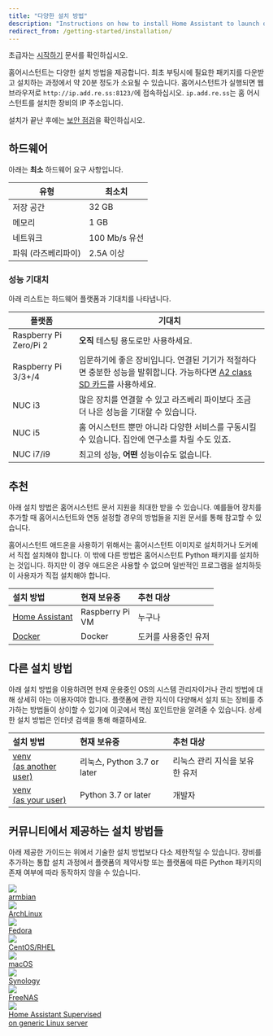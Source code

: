 ```yaml
---
title: "다양한 설치 방법"
description: "Instructions on how to install Home Assistant to launch on start."
redirect_from: /getting-started/installation/
---
```


<div class='note'>

초급자는 [시작하기](/getting-started/) 문서를 확인하십시오.

</div>

홈어시스턴트는 다양한 설치 방법을 제공합니다. 최초 부팅시에 필요한 패키지를 다운받고 설치하는 과정에서 약 20분 정도가 소요될 수 있습니다. 홈어시스턴트가 실행되면 웹브라우저로 `http://ip.add.re.ss:8123/`에 접속하십시오. `ip.add.re.ss`는 홈 어시스턴트를 설치한 장비의 IP 주소입니다.

<div class='note warning'>

  설치가 끝난 후에는 [보안 점검](/docs/configuration/securing/)을 확인하십시오.

</div>

## 하드웨어

아래는 **최소** 하드웨어 요구 사항입니다.

유형 | 최소치
-- | --
저장 공간 | 32 GB
메모리 | 1 GB
네트워크 | 100 Mb/s 유선
파워 (라즈베리파이) | 2.5A 이상

### 성능 기대치

아래 리스트는 하드웨어 플랫폼과 기대치를 나타냅니다.

플랫폼 | 기대치
-- | --
Raspberry Pi Zero/Pi 2 | **오직** 테스팅 용도로만 사용하세요.
Raspberry Pi 3/3+/4 | 입문하기에 좋은 장비입니다. 연결된 기기가 적절하다면 충분한 성능을 발휘합니다. 가능하다면 [A2 class SD 카드](https://amzn.to/2X0Z2di)를 사용하세요.
NUC i3 | 많은 장치를 연결할 수 있고 라즈베리 파이보다 조금 더 나은 성능을 기대할 수 있습니다.
NUC i5 | 홈 어시스턴트 뿐만 아니라 다양한 서비스를 구동시킬 수 있습니다. 집안에 연구소를 차릴 수도 있죠.
NUC i7/i9 | 최고의 성능, **어떤** 성능이슈도 없습니다.

## 추천
아래 설치 방법은 홈어시스턴트 문서 지원을 최대한 받을 수 있습니다. 예를들어 장치를 추가할 때 홈어시스턴트와 연동 설정할 경우의 방법들을 지원 문서를 통해 참고할 수 있습니다.

<div class='note'>

홈어시스턴트 애드온을 사용하기 위해서는 홈어시스턴트 이미지로 설치하거나 도커에서 직접 설치해야 합니다. 이 밖에 다른 방법은 홈어시스턴트 Python 패키지를 설치하는 것입니다. 하지만 이 경우 애드온은 사용할 수 없으며 일반적인 프로그램을 설치하듯이 사용자가 직접 설치해야 합니다.

</div>

**설치 방법**|**현재 보유중**|**추천 대상**
:-----|:-----|:-----
[Home Assistant](/hassio/installation/)|Raspberry Pi<br>VM|누구나
[Docker](/docs/installation/docker/)|Docker|도커를 사용중인 유저

## 다른 설치 방법

아래 설치 방법을 이용하려면 현재 운용중인 OS의 시스템 관리자이거나 관리 방법에 대해 상세히 아는 이용자여야 합니다. 플랫폼에 관한 지식이 다양해서 설치 또는 장비를 추가하는 방법들이 상이할 수 있기에 이곳에서 핵심 포인트만을 알려줄 수 있습니다. 상세한 설치 방법은 인터넷 검색을 통해 해결하세요.

**설치 방법**|**현재 보유중**|**추천 대상**
:-----|:-----|:-----
[venv<BR>(as another user)](/docs/installation/raspberry-pi/)|리눅스, Python 3.7 or later| 리눅스 관리 지식을 보유한 유저
[venv<BR>(as your user)](/docs/installation/virtualenv/)|Python 3.7 or later|개발자

## 커뮤니티에서 제공하는 설치 방법들

아래 제공한 가이드는 위에서 기술한 설치 방법보다 다소 제한적일 수 있습니다. 장비를 추가하는 통합 설치 과정에서 플랫폼의 제약사항 또는 플랫폼에 따른 Python 패키지의 존재 여부에 따라 동작하지 않을 수 있습니다.

<div class="text-center hass-option-cards" markdown="0">
  <a class='option-card' href='/docs/installation/armbian/'>
    <div class='img-container'>
      <img src='/images/supported_brands/armbian.png' />
    </div>
    <div class='title'>armbian</div>
  </a>
  <a class='option-card' href='/docs/installation/archlinux/'>
    <div class='img-container'>
      <img src='/images/supported_brands/archlinux.png' />
    </div>
    <div class='title'>ArchLinux</div>
  </a>
  <a class='option-card' href='/docs/installation/fedora/'>
    <div class='img-container'>
      <img src='/images/supported_brands/fedora.png' />
    </div>
    <div class='title'>Fedora</div>
  </a>
  <a class='option-card' href='/docs/installation/centos/'>
    <div class='img-container'>
      <img src='/images/supported_brands/centos.png' />
    </div>
    <div class='title'>CentOS/RHEL</div>
  </a>
  <a class='option-card' href='/docs/installation/macos/'>
    <div class='img-container'>
      <img src='https://brands.home-assistant.io/ios/icon.png' />
    </div>
    <div class='title'>macOS</div>
  </a>
  <a class='option-card' href='/docs/installation/synology/'>
    <div class='img-container'>
      <img src='https://brands.home-assistant.io/synology/logo.png' />
    </div>
    <div class='title'>Synology</div>
  </a>
  <a class='option-card' href='/docs/installation/freenas/'>
    <div class='img-container'>
      <img src='/images/supported_brands/freenas.png' />
    </div>
    <div class='title'>FreeNAS</div>
  </a>
  <a class='option-card' href='/hassio/installation/#alternative-install-home-assistant-supervised-on-a-generic-linux-host'>
    <div class='img-container'>
      <img src='https://brands.home-assistant.io/homeassistant/icon.png' />
    </div>
    <div class='title'>Home Assistant Supervised <br> on generic Linux server</div>
  </a>
</div>

